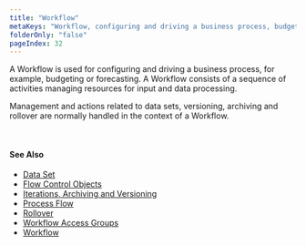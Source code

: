 ```yaml
---
title: "Workflow"
metaKeys: "Workflow, configuring and driving a business process, budgeting or forecasting, data sets, versioning, archiving and rollover"
folderOnly: "false"
pageIndex: 32
---
```


A Workflow is used for configuring and driving a business process, for example, budgeting or forecasting. A Workflow consists of a sequence of activities managing resources for input and data processing.

Management and actions related to data sets, versioning, archiving and rollover are normally handled in the context of a Workflow.

<br/>

#### See Also

- [Data Set](workflow/dataset.md)
- [Flow Control Objects](workflow/flowcontrolobj.md)
- [Iterations, Archiving and Versioning](workflow/iterationsarchvers.md)
- [Process Flow](workflow/processflow.md)
- [Rollover](workflow/rollover.md)
- [Workflow Access Groups](workflow/workflowusergroups.md)
- [Workflow](workbooks/components/workflow.md)
